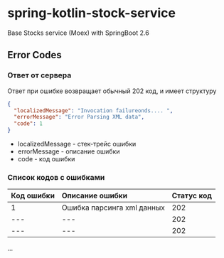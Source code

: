 # spring-kotlin-stock-service
Base Stocks service (Moex) with SpringBoot 2.6

## Error Codes
### Ответ от сервера
Ответ при ошибке возвращает обычный 202 код, и имеет структуру 
```json
{
  "localizedMessage": "Invocation failureonds.... ",
  "errorMessage": "Error Parsing XML data",
  "code": 1
}
```
- localizedMessage - стек-трейс ошибки
- errorMessage - описание ошибки
- code - код ошибки

### Список кодов с ошибками
| Код ошибки | Описание ошибки            | Статус код |
|:-----------|:---------------------------|:-----------|
| 1          | Ошибка парсинга xml данных | 202        |
| ---        | ---                        | 202        |
| ---        | ---                        | 202        |

...